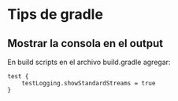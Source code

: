 # Tips de gradle

## Mostrar la consola en el output
En build scripts en el archivo build.gradle agregar:
```
test {
    testLogging.showStandardStreams = true
}
```